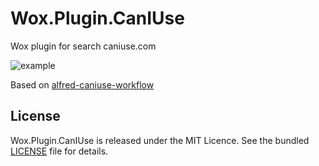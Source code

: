 Wox.Plugin.CanIUse
==================

Wox plugin for search caniuse.com

![example](http://habrastorage.org/files/56a/dff/780/56adff78039b4b2c8e1ebd2b8cc5b192.png)

Based on [alfred-caniuse-workflow](https://github.com/willfarrell/alfred-caniuse-workflow)

## License

Wox.Plugin.CanIUse is released under the MIT Licence. See the bundled [LICENSE](https://github.com/roose/Wox.Plugin.CanIUse/LICENSE.md) file for details.